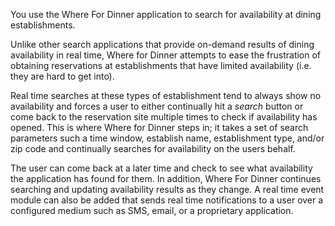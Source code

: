 You use the Where For Dinner application to search for availability at dining establishments.  

Unlike other search applications that provide on-demand results of dining availability in real time, Where for Dinner attempts to ease the frustration of obtaining reservations at establishments that have limited availability (i.e. they are hard to get into).  

Real time searches at these types of establishment tend to always show no availability and forces a user to either continually hit a *search* button or come back to the reservation site multiple times to check if availability has opened. This is where Where for Dinner steps in; it takes a set of search parameters such a time window, establish name, establishment type, and/or zip code and continually searches for availability on the users behalf.  

The user can come back at a later time and check to see what availability the application has found for them.  In addition, Where For Dinner continues searching and updating availability results as they change.  A real time event module can also be added that sends real time notifications to a user over a configured medium such as SMS, email, or a proprietary application.